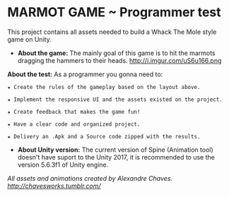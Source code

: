 # MARMOT GAME ~ Programmer test

This project contains all assets needed to build a Whack The Mole style game on Unity.

* **About the game:** The mainly goal of this game is to hit the marmots dragging the hammers to their heads.
http://i.imgur.com/uS6u166.png

**About the test:** As a programmer you gonna need to:

	★ Create the rules of the gameplay based on the layout above.

	★ Implement the responsive UI and the assets existed on the project.

	★ Create feedback that makes the game fun!

	★ Have a clear code and organized project.

	★ Delivery an .Apk and a Source code zipped with the results.

* **About Unity version:** The current version of Spine (Animation tool) doesn't have suport to the Unity 2017, 
it is recommended to use the version 5.6.3f1 of Unity engine.

*All assets and animations created by Alexandre Chaves. http://chavesworks.tumblr.com/*
